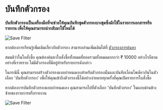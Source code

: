 <!-- add-breadcrumbs -->
# บันทึกตัวกรอง

**บันทึกตัวกรองเป็นเครื่องมือที่จะช่วยให้คุณบันทึกชุดตัวกรองบางชุดซึ่งมักใช้ในรายการเอกสารหรือรายงาน เพื่อให้คุณสามารถนำกลับมาใช้ใหม่ได้** 

![Save Filter](/docs/assets/img/using-erpnext/using-save-filter-1.png)

หากต้องการเรียนรู้เพิ่มเติมเกี่ยวกับตัวกรอง สามารถอ่านเพิ่มเติมได้ที่ [ตัวกรองการค้นหา](/docs/user/manual/th/using-erpnext/articles/search-filter)

สมมติว่าในใบสั่งซื้อ คุณต้องค้นหาใบสั่งซื้อทั้งหมดที่ยอดรวมทั้งหมดมากกว่า ₹ 10000 อย่างไรก็ตาม อย่างที่เราทราบ ไม่มีตัวกรองที่มีอยู่สำหรับรายการดังกล่าว

ในกรณีนี้ คุณสามารถสร้างตัวกรองแบบกำหนดเองสำหรับตัวกรองนั้นและบันทึกเงื่อนไขเดียวกันในตัวเลือก 'บันทึกตัวกรอง' เพื่อให้คุณเข้าถึงตัวกรองนี้ได้อย่างง่ายดายทุกครั้งที่คุณเปิดรายการใบสั่งซื้อ

หากต้องการบันทึกตัวกรองแบบกำหนดเอง คุณสามารถไปที่ตัวเลือก 'บันทึกตัวกรอง' ในแถบด้านข้างซ้ายของรายการหรือรายงาน

![Save Filter](/docs/assets/img/using-erpnext/using-save-filter-1.gif)
